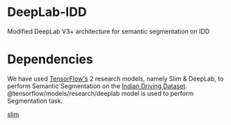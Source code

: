 # DeepLab-IDD
Modified DeepLab V3+ architecture for semantic segmentation on IDD

# Dependencies
We have used <a href="https://github.com/tensorflow">TensorFlow's</a> 2 research models, namely Slim & DeepLab, to perform Semantic Segmentation on the <a href="https://idd.insaan.iiit.ac.in/">Indian Driving Dataset</a>.
@tensorflow/models/research/deeplab model is used to perform Segmentation task.

<a href="https://github.com/tensorflow/models/tree/master/research/slim">slim</a>


